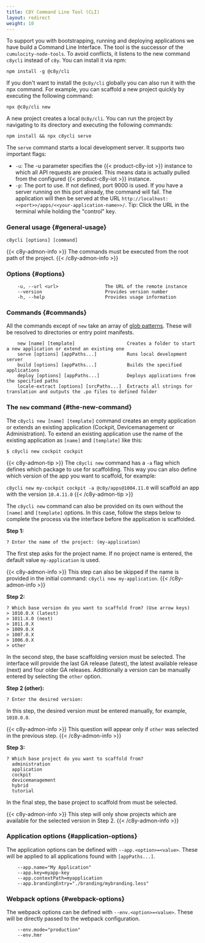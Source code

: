```yaml
---
title: C8Y Command Line Tool (CLI)
layout: redirect
weight: 10
---
```


To support you with bootstrapping, running and deploying applications we have build a Command Line Interface. The tool is the successor of the `cumulocity-node-tools`. To avoid conflicts, it listens to the new command `c8ycli` instead of `c8y`. You can install it via npm:

```
npm install -g @c8y/cli
```

If you don't want to install the `@c8y/cli` globally you can also run it with the npx command. For example, you can scaffold a new project quickly by executing the following command:

```
npx @c8y/cli new
```

A new project creates a local `@c8y/cli`. You can run the project by navigating to its directory and executing the following commands:

```
npm install && npx c8ycli serve
```

The `serve` command starts a local development server. It supports two important flags:

- `-u`: The -u parameter specifies the {{< product-c8y-iot >}} instance to which all API requests are proxied. This means data is actually pulled from the configured {{< product-c8y-iot >}} instance.
- `-p`: The port to use. If not defined, port 9000 is used. If you have a server running on this port already, the command will fail. The application will then be served at the URL `http://localhost:<<port>>/apps/<<your-application-name>>/`. Tip: Click the URL in the terminal while holding the "control" key.

### General usage {#general-usage}

```
c8ycli [options] [command]
```

{{< c8y-admon-info >}}
The commands must be executed from the root path of the project.
{{< /c8y-admon-info >}}

### Options {#options}

```
    -u, --url <url>                 The URL of the remote instance
    --version                       Provides version number
    -h, --help                      Provides usage information
```

### Commands {#commands}

All the commands except of `new` take an array of [glob patterns](<https://en.wikipedia.org/wiki/Glob_(programming)>). These will be resolved to directories or entry point manifests.

```
    new [name] [template]                   Creates a folder to start a new application or extend an existing one
    serve [options] [appPaths...]           Runs local development server
    build [options] [appPaths...]           Builds the specified applications
    deploy [options] [appPaths...]          Deploys applications from the specified paths
    locale-extract [options] [srcPaths...]  Extracts all strings for translation and outputs the .po files to defined folder
```

### The `new` command {#the-new-command}

The `c8ycli new [name] [template]` command creates an empty application or extends an existing application (Cockpit, Devicemanagement or Administration). To extend an existing application use the name of the existing application as `[name]` and `[template]` like this:

```
$ c8ycli new cockpit cockpit
```

{{< c8y-admon-tip >}}
The `c8ycli new` command has a `-a` flag which defines which package to use for scaffolding. This way you can also define which version of the app you want to scaffold, for example:

`c8ycli new my-cockpit cockpit -a @c8y/apps@1004.11.0` will scaffold an app with the version `10.4.11.0`
  {{< /c8y-admon-tip >}}

The `c8ycli new` command can also be provided on its own without the `[name]` and `[template]` options. In this case, follow the steps below to complete the process via the interface before the application is scaffolded.

**Step 1:**

```
? Enter the name of the project: (my-application)
```

The first step asks for the project name. If no project name is entered, the default value `my-application` is used.

{{< c8y-admon-info >}}
This step can also be skipped if the name is provided in the initial command: `c8ycli new my-application`.
{{< /c8y-admon-info >}}

**Step 2:**

```
? Which base version do you want to scaffold from? (Use arrow keys)
> 1010.0.X (latest)
> 1011.X.0 (next)
> 1011.0.X
> 1009.0.X
> 1007.0.X
> 1006.0.X
> other
```

In the second step, the base scaffolding version must be selected. The interface will provide the last GA release (latest), the latest available release (next) and four older GA releases. Additionally a version can be manually entered by selecting the `other` option.

**Step 2 (other):**

```
? Enter the desired version:
```

In this step, the desired version must be entered manually, for example, `1010.0.0`.

{{< c8y-admon-info >}}
This question will appear only if `other` was selected in the previous step.
{{< /c8y-admon-info >}}

**Step 3:**

```
? Which base project do you want to scaffold from?
  administration
  application
  cockpit
  devicemanagement
  hybrid
  tutorial
```

In the final step, the base project to scaffold from must be selected.

{{< c8y-admon-info >}}
This step will only show projects which are available for the selected version in Step 2.
{{< /c8y-admon-info >}}

### Application options {#application-options}

The application options can be defined with `--app.<option>=<value>`. These will be applied to all applications found with `[appPaths...]`.

```
    --app.name="My Application"
    --app.key=myapp-key
    --app.contextPath=myapplication
    --app.brandingEntry="./branding/mybranding.less"
```

### Webpack options {#webpack-options}

The webpack options can be defined with `--env.<option>=<value>`. These will be directly passed to the webpack configuration.

```
    --env.mode="production"
    --env.hmr
```
